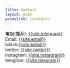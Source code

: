 ```yaml
---
title: Contact
layout: post
permalink: /contact/
---
```



电报(推荐): <a href="mailto:{{site.email}}">{{site.telegram}}</a></br>
Email: <a href="mailto:{{site.email}}">{{site.email}}</a></br>
bilibili:<a href="mailto:{{site.email}}">{{site.bilibili}}</a></br>
twitter: <a href="mailto:{{site.email}}">{{site.twitter}}</a></br>
instagram: <a href="mailto:{{site.email}}">{{site.instagram}}</a></br>
telegram: <a href="mailto:{{site.email}}">{{site.telegram}}</a></br>